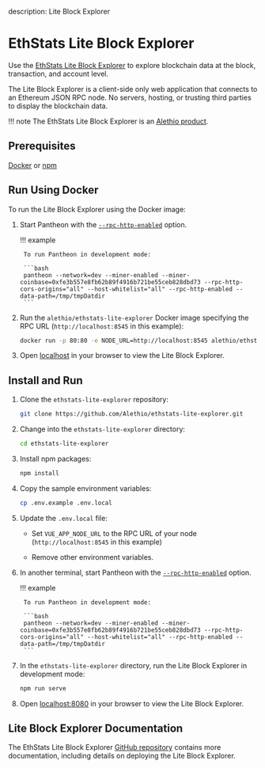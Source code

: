 description: Lite Block Explorer
<!--- END of page meta data -->

# EthStats Lite Block Explorer

Use the [EthStats Lite Block Explorer](https://lite.ethstats.io/) to explore blockchain data at the block, transaction, 
and account level.
 
The Lite Block Explorer is a client-side only web application that connects to an Ethereum 
JSON RPC node. No servers, hosting, or trusting third parties to display the blockchain data. 

!!! note 
     The EthStats Lite Block Explorer is an [Alethio product](https://aleth.io/).

## Prerequisites

[Docker](https://docs.docker.com/install/) or [npm](https://www.npmjs.com/get-npm)

## Run Using Docker

To run the Lite Block Explorer using the Docker image: 

1. Start Pantheon with the [`--rpc-http-enabled`](../Reference/Pantheon-CLI-Syntax.md#rpc-http-enabled) option. 

    !!! example 
        
        To run Pantheon in development mode:
        
        ```bash
        pantheon --network=dev --miner-enabled --miner-coinbase=0xfe3b557e8fb62b89f4916b721be55ceb828dbd73 --rpc-http-cors-origins="all" --host-whitelist="all" --rpc-http-enabled --data-path=/tmp/tmpDatdir
        ```

1. Run the `alethio/ethstats-lite-explorer` Docker image specifying the RPC URL (`http://localhost:8545` in this example): 

    ```bash
    docker run -p 80:80 -e NODE_URL=http://localhost:8545 alethio/ethstats-lite-explorer
    ```

1. Open [localhost](http://localhost) in your browser to view the Lite Block Explorer. 

## Install and Run 

1. Clone the `ethstats-lite-explorer` repository: 
   
    ```bash
    git clone https://github.com/Alethio/ethstats-lite-explorer.git
    ```

1. Change into the `ethstats-lite-explorer` directory: 
   ```bash
   cd ethstats-lite-explorer
   ```

1. Install npm packages: 

    ```bash
    npm install
    ```

1. Copy the sample environment variables: 

    ```bash 
    cp .env.example .env.local
    ```
  
1. Update the `.env.local` file: 

    * Set `VUE_APP_NODE_URL` to the RPC URL of your node (`http://localhost:8545` in this example)
   
    * Remove other environment variables. 
   
1. In another terminal, start Pantheon with the [`--rpc-http-enabled`](../Reference/Pantheon-CLI-Syntax.md#rpc-http-enabled) option. 

    !!! example 
        
        To run Pantheon in development mode:
        
        ```bash
        pantheon --network=dev --miner-enabled --miner-coinbase=0xfe3b557e8fb62b89f4916b721be55ceb828dbd73 --rpc-http-cors-origins="all" --host-whitelist="all" --rpc-http-enabled --data-path=/tmp/tmpDatdir
        ```
        
1. In the `ethstats-lite-explorer` directory, run the Lite Block Explorer in development mode: 

    ```bash
    npm run serve
    ```  
   
1. Open [localhost:8080](http://localhost:8080) in your browser to view the Lite Block Explorer.
   
## Lite Block Explorer Documentation 

The EthStats Lite Block Explorer [GitHub repository](https://github.com/Alethio/ethstats-lite-explorer) 
contains more documentation, including details on deploying the Lite Block Explorer. 
